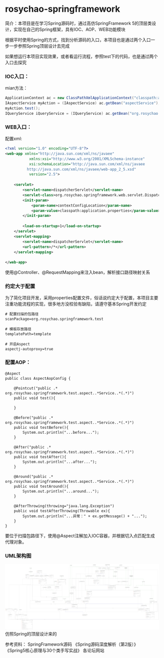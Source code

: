 # rosychao-springframework

简介：本项目是在学习Spring源码时，通过高仿SpringFramework 5的顶层类设计，实现在自己的Spring框架，具有IOC、AOP、WEB功能模块

根据平时使用Spring的方式，找到分析源码的入口，本项目也是通过两个入口一步一步参照Spring顶层设计去完成
    
如果想运行本项目实现效果，或者看运行流程，参照test下的代码，也是通过两个入口去探究

### IOC入口：
mian方法：
~~~java
ApplicationContext ac = new ClassPathXmlApplicationContext("classpath:application.properties");
IAspectService myAction = (IAspectService) ac.getBean("aspectService");
myAction.test();
IQueryService iQueryService = (IQueryService) ac.getBean("org.rosychao.springframework.test.service.IQueryService");
~~~

### WEB入口：
配置xml:
~~~xml
<?xml version="1.0" encoding="UTF-8"?>
<web-app xmlns="http://java.sun.com/xml/ns/javaee"
           xmlns:xsi="http://www.w3.org/2001/XMLSchema-instance"
           xsi:schemaLocation="http://java.sun.com/xml/ns/javaee
		  http://java.sun.com/xml/ns/javaee/web-app_2_5.xsd"
           version="2.5">

    <servlet>
        <servlet-name>dispatcherServlet</servlet-name>
        <servlet-class>org.rosychao.springframework.web.servlet.DispatcherServlet</servlet-class>
        <init-param>
            <param-name>contextConfigLocation</param-name>
            <param-value>classpath:application.properties</param-value>
        </init-param>

        <load-on-startup>1</load-on-startup>
    </servlet>
    <servlet-mapping>
        <servlet-name>dispatcherServlet</servlet-name>
        <url-pattern>/*</url-pattern>
    </servlet-mapping>

</web-app>
~~~
使用@Controller、@RequestMapping来注入bean，解析接口路径映射关系

### 约定大于配置
为了简化项目开发，采用properties配置文件，俗话说约定大于配置，本项目主要注重功能流程的实现，很多地方没校验有缺陷，请遵守基本Spring开发约定
~~~
# 配置扫描的包路径
scanPackage=org.rosychao.springframework.test

# 模板存放路径
templatePath=template

# 开启Aspect
aspectj-autoproxy=true
~~~

### 配置AOP：
~~~
@Aspect
public class AspectAopConfig {

    @Pointcut("public .* org.rosychao.springframework.test.aspect..*Service..*(.*)")
    public void test(){

    }

    @Before("public .* org.rosychao.springframework.test.aspect..*Service..*(.*)")
    public void testBefore(){
        System.out.println("...before...");
    }

    @After("public .* org.rosychao.springframework.test.aspect..*Service..*(.*)")
    public void testAfter(){
        System.out.println("...after...");
    }

    @Around("public .* org.rosychao.springframework.test.aspect..*Service..*(.*)")
    public void testAround(){
        System.out.println("...around...");
    }

    @AfterThrowing(throwing="java.lang.Exception")
    public void testAfterThrowing(Throwable ex){
        System.out.println("...异常：" + ex.getMessage() + "...");
    }
}
~~~
要位于扫描包路径下，使用@Aspect注解加入IOC容器，并根据切入点匹配生成代理对象。

### UML架构图
![架构图](https://raw.githubusercontent.com/rosychao/rosychao-springframework/81f2c4c6e72e49386a4f6e8b3de8c0c80e589894/UML%E6%9E%B6%E6%9E%84%E5%9B%BE.png)
仿照Spring的顶层设计来的

参考资料：
SpringFramework源码
《Spring源码深度解析（第2版）》
《Spring5核心原理与30个类手写实战》
各论坛网站

